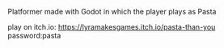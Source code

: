 Platformer made with Godot in which the player plays as Pasta

play on itch.io:
https://lyramakesgames.itch.io/pasta-than-you
password:pasta
